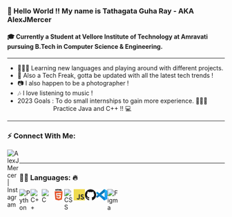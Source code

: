 ### 👋 Hello World !! My name is Tathagata Guha Ray - AKA AlexJMercer

#### 🎓 Currently a Student at Vellore Institute of Technology at Amravati pursuing B.Tech in Computer Science & Engineering.
________________________________________________________________________________________________________________________________________________

- 👨🏻‍💻 Learning new languages and playing around with different projects.
- 📱  Also a Tech Freak, gotta be updated with all the latest tech trends !
- 📷 I also happen to be a photographer !
- 🎶 I love listening to music !
- 2023 Goals : To do small internships to gain more experience. 👨🏻‍💼<br/>
&nbsp;&nbsp;&nbsp;&nbsp;&nbsp;&nbsp;&nbsp;&nbsp;&nbsp;&nbsp;&nbsp;&nbsp;&nbsp;&nbsp;&nbsp;&nbsp;&nbsp;&nbsp;&nbsp;&nbsp;&nbsp;Practice Java and C++ !! 💻

________________________________________________________________________________________________________________________________________________
### ⚡ Connect With Me:
[<img align="left" alt="AlexJMercer | Instagram" width="28px" 
src="https://upload.wikimedia.org/wikipedia/commons/thumb/9/96/Instagram.svg/2048px-Instagram.svg.png" />][instagram]

<br/>

________________________________________________________________________________________________________________________________________________
### 💪🏻 Languages: 🔥

<img align="left" alt="Python" width="26px" src="https://www.pngall.com/wp-content/uploads/5/Python-PNG.png" />
<img align="left" alt="C++" width="26px" src="https://upload.wikimedia.org/wikipedia/commons/thumb/1/18/ISO_C%2B%2B_Logo.svg/306px-ISO_C%2B%2B_Logo.svg.png" />
<img align="left" alt="C" width="26px" src="https://upload.wikimedia.org/wikipedia/commons/thumb/1/18/C_Programming_Language.svg/1200px-C_Programming_Language.svg.png" />
<img align="left" alt="HTML5" width="26px" src="https://raw.githubusercontent.com/github/explore/80688e429a7d4ef2fca1e82350fe8e3517d3494d/topics/html/html.png" />
<img align="left" alt="CSS" width="22px" src="https://upload.wikimedia.org/wikipedia/commons/thumb/d/d5/CSS3_logo_and_wordmark.svg/1200px-CSS3_logo_and_wordmark.svg.png" />
<img align="left" alt="JavaScript" width="26px" src="https://raw.githubusercontent.com/github/explore/80688e429a7d4ef2fca1e82350fe8e3517d3494d/topics/javascript/javascript.png" />
<img align="left" alt="GitHub" width="26px" src="https://raw.githubusercontent.com/github/explore/78df643247d429f6cc873026c0622819ad797942/topics/github/github.png" />
<img align="left" alt="Visual Studio Code" width="26px" src="https://raw.githubusercontent.com/github/explore/80688e429a7d4ef2fca1e82350fe8e3517d3494d/topics/visual-studio-code/visual-studio-code.png" />
<img align="left" alt="Figma" width="26px" src="https://e7.pngegg.com/pngimages/431/965/png-clipart-figma-designer-computer-icons-material-design-design-rectangle-poster.png" />

[instagram]: https://instagram.com/alexjmercer24k
